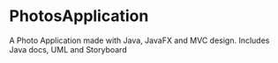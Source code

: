 # PhotosApplication
A Photo Application made with Java, JavaFX and MVC design. Includes Java docs, UML and Storyboard 
